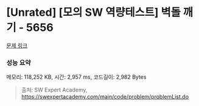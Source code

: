 # [Unrated] [모의 SW 역량테스트] 벽돌 깨기 - 5656 

[문제 링크](https://swexpertacademy.com/main/code/problem/problemDetail.do?contestProbId=AWXRQm6qfL0DFAUo) 

### 성능 요약

메모리: 118,252 KB, 시간: 2,957 ms, 코드길이: 2,982 Bytes



> 출처: SW Expert Academy, https://swexpertacademy.com/main/code/problem/problemList.do